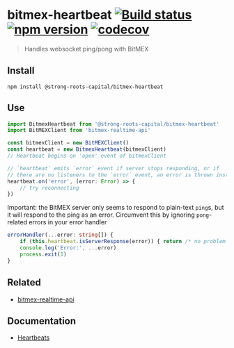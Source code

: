 # bitmex-heartbeat [![Build status](https://travis-ci.org/strong-roots-capital/bitmex-heartbeat.svg?branch=master)](https://travis-ci.org/strong-roots-capital/bitmex-heartbeat) [![npm version](https://img.shields.io/npm/v/@strong-roots-capital/bitmex-heartbeat.svg)](https://npmjs.org/package/@strong-roots-capital/bitmex-heartbeat) [![codecov](https://codecov.io/gh/strong-roots-capital/bitmex-heartbeat/branch/master/graph/badge.svg)](https://codecov.io/gh/strong-roots-capital/bitmex-heartbeat)

> Handles websocket ping/pong with BitMEX

## Install

``` shell
npm install @strong-roots-capital/bitmex-heartbeat
```

## Use

``` typescript
import BitmexHeartbeat from '@strong-roots-capital/bitmex-heartbeat'
import BitMEXClient from 'bitmex-realtime-api'

const bitmexClient = new BitMEXClient()
const heartbeat = new BitmexHeartbeat(bitmexClient)
// Heartbeat begins on 'open' event of bitmexClient

// `heartbeat` emits `error` event if server stops responding, or if
// there are no listeners to the `error` event, an error is thrown instead
heartbeat.on('error', (error: Error) => {
    // try reconnecting
})
```

Important: the BitMEX server only seems to respond to plain-text
`ping`s, but it will respond to the ping as an error. Circumvent this
by ignoring `pong`-related errors in your error handler

``` typescript
errorHandler(...error: string[]) {
    if (this.heartbeat.isServerResponse(error)) { return /* no problem here */ }
    console.log('Error:', ...error)
    process.exit(1)
}
```

## Related

- [bitmex-realtime-api](https://www.npmjs.com/package/bitmex-realtime-api)

## Documentation

- [Heartbeats](https://www.bitmex.com/app/wsAPI#Heartbeats)
